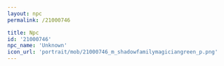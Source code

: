 ```yaml
---
layout: npc
permalink: /21000746

title: Npc
id: '21000746'
npc_name: 'Unknown'
icon_url: 'portrait/mob/21000746_m_shadowfamilymagiciangreen_p.png'
---
```

